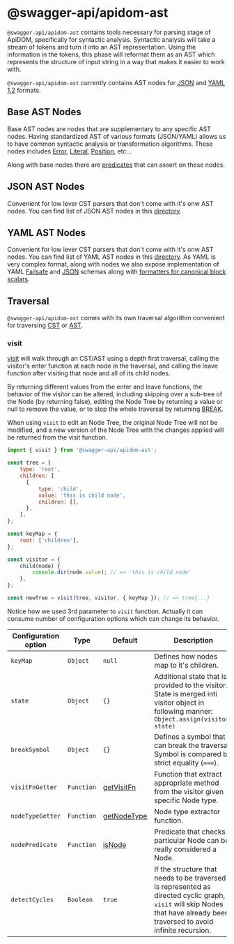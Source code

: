 # @swagger-api/apidom-ast

`@swagger-api/apidom-ast` contains tools necessary for parsing stage of ApiDOM, specifically for syntactic analysis.
Syntactic analysis will take a stream of tokens and turn it into an AST representation.
Using the information in the tokens, this phase will reformat them as an AST which represents
the structure of input string in a way that makes it easier to work with.

`@swagger-api/apidom-ast` currently contains AST nodes for [JSON](https://www.json.org/json-en.html) and [YAML 1.2](https://yaml.org/spec/1.2/spec.html) formats.

## Base AST Nodes

Base AST nodes are nodes that are supplementary to any specific AST nodes.
Having standardized AST of various formats (JSON/YAML) allows us to have common
syntactic analysis or transformation algorithms.
These nodes includes [Error](https://github.com/swagger-api/apidom/blob/master/packages/apidom-ast/src/Error.ts), [Literal](https://github.com/swagger-api/apidom/blob/master/packages/apidom-ast/src/Literal.ts), [Position](https://github.com/swagger-api/apidom/blob/master/packages/apidom-ast/src/Position.ts), etc...

Along with base nodes there are [predicates](https://github.com/swagger-api/apidom/blob/master/packages/apidom-ast/src/predicates.ts) that can assert on these nodes.

## JSON AST Nodes

Convenient for low lever CST parsers that don't come with it's onw AST nodes.
You can find list of JSON AST nodes in this [directory](https://github.com/swagger-api/apidom/tree/master/packages/apidom-ast/src/json/nodes).

## YAML AST Nodes

Convenient for low lever CST parsers that don't come with it's onw AST nodes.
You can find list of YAML AST nodes in this [directory](https://github.com/swagger-api/apidom/tree/master/packages/apidom-ast/src/yaml/nodes).
As YAML is very complex format, along with nodes we also expose implementation of YAML [Failsafe](https://github.com/swagger-api/apidom/tree/master/packages/apidom-ast/src/yaml/schemas/failsafe) and [JSON](https://github.com/swagger-api/apidom/tree/master/packages/apidom-ast/src/yaml/schemas/json) schemas
along with [formatters for canonical block scalars](https://github.com/swagger-api/apidom/blob/master/packages/apidom-ast/src/yaml/schemas/canonical-format.ts).

## Traversal

`@swagger-api/apidom-ast` comes with its own traversal algorithm convenient for traversing [CST](https://en.wikipedia.org/wiki/Parse_tree) or [AST](https://en.wikipedia.org/wiki/AST).

### visit

[visit](https://github.com/swagger-api/apidom/blob/master/apidom-ast/src/visitor.ts#L214) will walk through an CST/AST using a depth first traversal, calling
the visitor's enter function at each node in the traversal, and calling the
leave function after visiting that node and all of its child nodes.

By returning different values from the enter and leave functions, the
behavior of the visitor can be altered, including skipping over a sub-tree of
the Node (by returning false), editing the Node Tree by returning a value or null
to remove the value, or to stop the whole traversal by returning [BREAK](https://github.com/swagger-api/apidom/blob/master/packages/apidom-ast/src/visitor.ts#L64).

When using `visit` to edit an Node Tree, the original Node Tree will not be modified, and
a new version of the Node Tree with the changes applied will be returned from the
visit function.

```js
import { visit } from '@swagger-api/apidom-ast';

const tree = {
    type: 'root',
    children: [
      {
          type: 'child',
          value: 'this is child node',
          children: [],
      },
    ],
};

const keyMap = {
    root: ['children'],
};

const visitor = {
    child(node) {
        console.dir(node.value); // => 'this is child node'
    },
};

const newTree = visit(tree, visitor, { keyMap }); // => tree{...}
```

Notice how we used 3rd parameter to `visit` function. Actually it can consume number of configuration
options which can change its behavior.

Configuration option | Type | Default | Description
--- | --- | --- | ---
<a name="keyMap"></a>`keyMap` | `Object` | `null` | Defines how nodes map to it's children.
<a name="state"></a>`state` | `Object` | `{}` | Additional state that is provided to the visitor. State is merged inti visitor object in following manner: `Object.assign(visitor, state)`
<a name="breakSymbol"></a>`breakSymbol` | `Object` | `{}` | Defines a symbol that can break the traversal. Symbol is compared by strict equality (`===`).
<a name="visitFnGetter"></a>`visitFnGetter` | `Function` | [getVisitFn](https://github.com/swagger-api/apidom/blob/master/packages/apidom-ast/src/visitor.ts#L33) | Function that extract appropriate method from the visitor given specific Node type.
<a name="nodeTypeGetter"></a>`nodeTypeGetter` | `Function` | [getNodeType](https://github.com/swagger-api/apidom/blob/master/packages/apidom-ast/src/visitor.ts#L67) | Node type extractor function.
<a name="nodePredicate"><a/>`nodePredicate` | `Function` | [isNode](https://github.com/swagger-api/apidom/blob/master/packages/apidom-ast/src/visitor.ts#L70) | Predicate that checks if particular Node can be really considered a Node.
<a name="detectCycles"><a/>`detectCycles` | `Boolean` | `true` | If the structure that needs to be traversed is represented as directed cyclic graph, `visit` will skip Nodes that have already been traversed to avoid infinite recursion.


